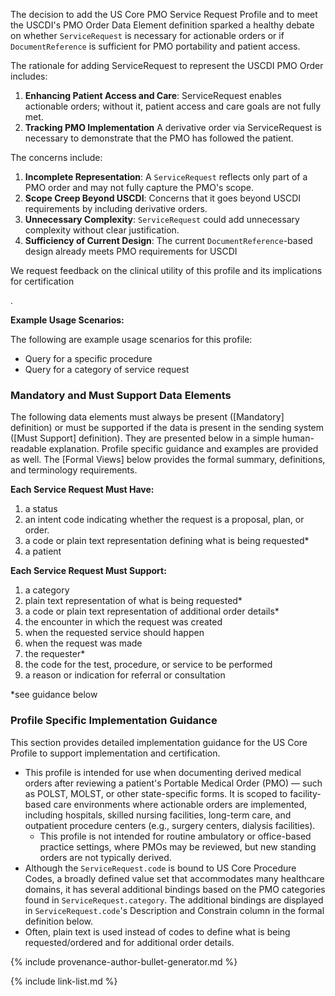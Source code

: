 <div class="note-to-balloters" markdown="1">

The decision to add the US Core PMO Service Request Profile and to meet the USCDI's PMO Order Data Element definition sparked a healthy debate on whether `ServiceRequest` is necessary for actionable orders or if `DocumentReference` is sufficient for PMO portability and patient access.


The rationale for adding ServiceRequest to represent the USCDI PMO Order includes:


1. **Enhancing Patient Access and Care**: ServiceRequest enables actionable orders; without it, patient access and care goals are not fully met.
2. **Tracking PMO Implementation** A derivative order via ServiceRequest is necessary to demonstrate that the PMO has followed the patient.

The concerns include:

1. **Incomplete Representation**: A `ServiceRequest` reflects only part of a PMO order and may not fully capture the PMO's scope.
2. **Scope Creep Beyond USCDI**: Concerns that it goes beyond USCDI requirements by including derivative orders.
3. **Unnecessary Complexity**: `ServiceRequest` could add unnecessary complexity without clear justification.
4. **Sufficiency of Current Design**: The current `DocumentReference`-based design already meets PMO requirements for USCDI

We request feedback on the clinical utility of this profile and its implications for certification
</div><!-- note-to-balloters -->.

**Example Usage Scenarios:**

The following are example usage scenarios for this profile:

- Query for a specific procedure
- Query for a category of service request

### Mandatory and Must Support Data Elements

The following data elements must always be present ([Mandatory] definition) or must be supported if the data is present in the sending system ([Must Support] definition). They are presented below in a simple human-readable explanation. Profile specific guidance and examples are provided as well. The [Formal Views] below provides the formal summary, definitions, and terminology requirements.

**Each Service Request Must Have:**

1. a status
1. an intent code indicating whether the request is a proposal, plan, or order.
3. a code or plain text representation defining what is being requested*
4. a patient

**Each Service Request Must Support:**

1. a category
2. plain text representation of what is being requested*
3. a code or plain text representation of additional order details*
4. the encounter in which the request was created
5. when the requested service should happen
6. when the request was made
7. the requester*
1. the code for the test, procedure, or service to be performed
8. a reason or indication for referral or consultation

<!-- {% raw %} {% include additional-requirements-intro.md type="ServiceRequest" %} {% endraw %} -->



\*see guidance below

### Profile Specific Implementation Guidance

This section provides detailed implementation guidance for the US Core Profile to support implementation and certification.

- This profile is intended for use when documenting derived medical orders after reviewing a patient's Portable Medical Order (PMO) — such as POLST, MOLST, or other state-specific forms. It is scoped to facility-based care environments where actionable orders are implemented, including hospitals, skilled nursing facilities, long-term care, and outpatient procedure centers (e.g., surgery centers, dialysis facilities).
   - This profile is not intended for routine ambulatory or office-based practice settings, where PMOs may be reviewed, but new standing orders are not typically derived.
- Although the `ServiceRequest.code` is bound to US Core Procedure Codes, a broadly defined value set that accommodates many healthcare domains, it has several additional bindings based on the PMO categories found in `ServiceRequest.category`. The additional bindings are displayed in `ServiceRequest.code`'s Description and Constrain column in the formal definition below.
- Often, plain text is used instead of codes to define what is being requested/ordered and for additional order details.

{% include provenance-author-bullet-generator.md %}

{% include link-list.md %}